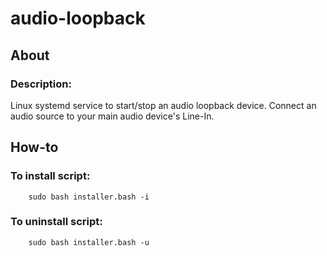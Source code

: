 # audio-loopback
## About
### Description:
 Linux systemd service to start/stop an audio loopback device. Connect an audio source to your main audio device's Line-In.

## How-to
### To install script:

        sudo bash installer.bash -i

### To uninstall script:

        sudo bash installer.bash -u
